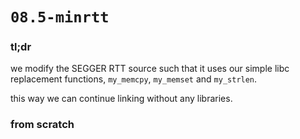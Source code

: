 # `08.5-minrtt`

### tl;dr

we modify the SEGGER RTT source such that it uses our simple libc replacement functions, `my_memcpy`, `my_memset` and `my_strlen`. 

this way we can continue linking without any libraries.

### from scratch

